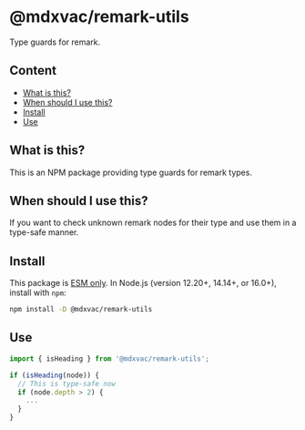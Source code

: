 # @mdxvac/remark-utils

Type guards for remark.

## Content

- [What is this?](#what-is-this)
- [When should I use this?](#when-should-i-use-this)
- [Install](#install)
- [Use](#use)

## What is this?

This is an NPM package providing type guards for remark types.

## When should I use this?

If you want to check unknown remark nodes for their type and use them in a type-safe manner.

## Install

This package is [ESM only](https://gist.github.com/sindresorhus/a39789f98801d908bbc7ff3ecc99d99c).
In Node.js (version 12.20+, 14.14+, or 16.0+), install with `npm`:

```sh
npm install -D @mdxvac/remark-utils
```

## Use

```js
import { isHeading } from '@mdxvac/remark-utils';

if (isHeading(node)) {
  // This is type-safe now
  if (node.depth > 2) {
    ...
  }
}
```
